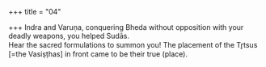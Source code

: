+++
title = "04"

+++
Indra and Varuṇa, conquering Bheda without opposition with your  deadly weapons, you helped Sudās.  
Hear the sacred formulations to summon you! The placement of the  Tr̥tsus [=the Vasiṣṭhas] in front came to be their true (place).  